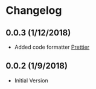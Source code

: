 # Changelog

<a name="0.0.3"></a>
## 0.0.3 (1/12/2018)

* Added code formatter [Prettier](https://marketplace.visualstudio.com/items?itemName=esbenp.prettier-vscode)

<a name="0.0.2"></a>
## 0.0.2 (1/9/2018)

* Initial Version


